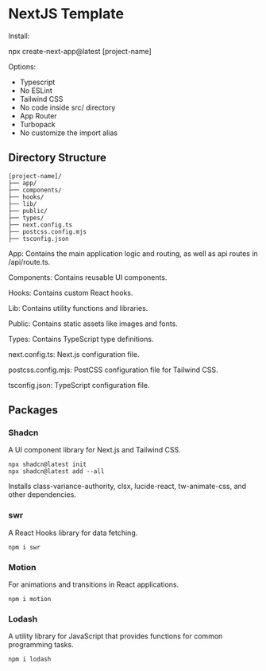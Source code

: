 # NextJS Template

Install:

npx create-next-app@latest [project-name]

Options:

- Typescript
- No ESLint
- Tailwind CSS
- No code inside src/ directory
- App Router
- Turbopack
- No customize the import alias

## Directory Structure

```
[project-name]/
├── app/
├── components/
├── hooks/
├── lib/
├── public/
├── types/
├── next.config.ts
├── postcss.config.mjs
├── tsconfig.json

```

App: Contains the main application logic and routing, as well as api routes in /api/route.ts.

Components: Contains reusable UI components.

Hooks: Contains custom React hooks.

Lib: Contains utility functions and libraries.

Public: Contains static assets like images and fonts.

Types: Contains TypeScript type definitions.

next.config.ts: Next.js configuration file.

postcss.config.mjs: PostCSS configuration file for Tailwind CSS.

tsconfig.json: TypeScript configuration file.

## Packages

### Shadcn

A UI component library for Next.js and Tailwind CSS.

```
npx shadcn@latest init
npx shadcn@latest add --all
```

Installs class-variance-authority, clsx, lucide-react, tw-animate-css, and other dependencies.

### swr

A React Hooks library for data fetching.

```
npm i swr
```

### Motion

For animations and transitions in React applications.

```
npm i motion
```

### Lodash

A utility library for JavaScript that provides functions for common programming tasks.

```
npm i lodash
```
